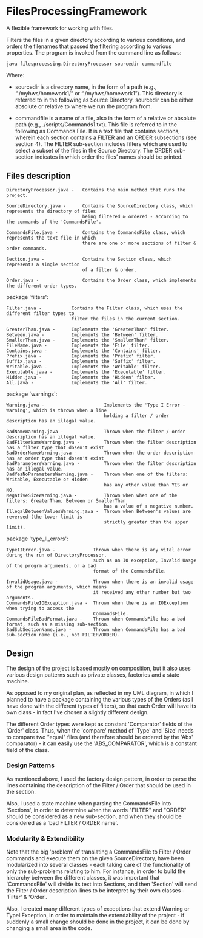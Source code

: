 # FilesProcessingFramework

A flexible framework for working with files.

Filters the files in a given directory according to various conditions, and orders the
filenames that passed the filtering according to various properties.
The program is invoked from the command line as follows:

```
java filesprocessing.DirectoryProcessor sourcedir commandfile
```
Where:

* sourcedir is a directory name, in the form of a path (e.g., “./myhws/homework1/” or “./myhws/homework1”).
  This directory is referred to in the following as Source Directory.
  sourcedir can be either absolute or relative to where we run the program from.

* commandfile is a name of a file, also in the form of a relative or absolute path (e.g., ./scripts/Commands1.txt).
  This file is referred to in the following as Commands File. It is a text file that contains sections,
  wherein each section contains a FILTER and an ORDER subsections (see section 4).
  The FILTER sub-section includes filters which are used to select a subset of the files in the Source Directory.
  The ORDER sub-section indicates in which order the files’ names should be printed.


## Files description  


    DirectoryProcessor.java -   Contains the main method that runs the project.

    SourceDirectory.java -      Contains the SourceDirectory class, which represents the directory of files
                                being filtered & ordered - according to the commands of the 'CommandsFile'.

    CommandsFile.java -         Contains the CommandsFile class, which represents the text file in which
                                there are one or more sections of filter & order commands.

    Section.java -              Contains the Section class, which represents a single section
                                of a filter & order.

    Order.java -                Contains the Order class, which implements the different order types.

package 'filters':
    
    Filter.java -           Contains the Filter class, which uses the different filter types to
                            filter the files in the current section.

    GreaterThan.java -      Implements the 'GreaterThan' filter.
    Between.java -          Implements the 'Between' filter.
    SmallerThan.java -      Implements the 'SmallerThan' filter.
    FileName.java -         Implements the 'File' filter.
    Contains.java -         Implements the 'Contains' filter.
    Prefix.java -           Implements the 'Prefix' filter.
    Suffix.java -           Implements the 'Suffix' filter.
    Writable.java -         Implements the 'Writable' filter.
    Executable.java -       Implements the 'Executable' filter.
    Hidden.java -           Implements the 'Hidden' filter.
    All.java -              Implements the 'All' filter.

package 'warnings':
    
    Warning.java -                      Implements the 'Type I Error - Warning', which is thrown when a line
                                        holding a filter / order description has an illegal value.

    BadNameWarning.java -               Thrown when the filter / order description has an illegal value.
    BadFilterNameWarning.java -         Thrown when the filter description has a filter type that dosen't exist
    BadOrderNameWarning.java -          Thrown when the order description has an order type that dosen't exist
    BadParametersWarning.java -         Thrown when the filter description has an illegal value.
    BadYesNoParametersWarning.java -    Thrown when one of the filters: Writable, Executable or Hidden
                                        has any other value than YES or NO.
    NegativeSizeWarning.java -          Thrown when when one of the filters: GreaterThan, Between or SmallerThan
                                        has a value of a negative number.
    IllegalBetweenValuesWarning.java -  Thrown when Between's values are reversed (the lower limit is
                                        strictly greater than the upper limit).

package 'type_II_errors':
    
    TypeIIError.java -              Thrown when there is any vital error during the run of DirectoryProcessor,
                                    such as an IO exception, Invalid Uasge of the progrm arguments, or a bad
                                    format of the CommandsFile.

    InvalidUsage.java -             Thrown when there is an invalid usage of the program arguments, which means
                                    it received any other number but two arguments.
    CommandsFileIOException.java -  Thrown when there is an IOException when trying to access the
                                    CommandsFile.
    CommandsFileBadFormat.java -    Thrown when CommandsFile has a bad format, such as a missing sub-section.
    BadSubSectionName.java -        Thrown when CommandsFile has a bad sub-section name (i.e., not FILTER/ORDER).

## Design   

The design of the project is based mostly on composition, but it also uses various design
patterns such as private classes, factories and a state machine.

As opposed to my original plan, as reflected in my UML diagram, in which I planned to have a package
containing the various types of the Orders (as I have done with the different types of filters), so that
each Order will have its own class - in fact I've chosen a slightly different design.

The different Order types were kept as constant 'Comparator<File>' fields of the 'Order' class.
Thus, when the 'compare' method of 'Type' and 'Size' needs to compare two "equal" files (and therefore
should be ordered by the 'Abs' comparator) - it can easily use the 'ABS_COMPARATOR', which is a constant
field of the class.

### Design Patterns

As mentioned above, I used the factory design pattern, in order to parse the lines containing the
description of the Filter / Order that should be used in the section.

Also, I used a state machine when parsing the CommandsFile into 'Sections', in order to
determine when the words "FILTER" and "ORDER" should be considered as a new sub-section,
and when they should be considered as a 'bad FILTER / ORDER name'.

### Modularity & Extendibility

Note that the big 'problem' of translating a CommandsFile to Filter / Order commands and execute them
on the given SourceDirectory, have been modularized into several classes - each taking care of
the functionality of only the sub-problems relating to him.
For instance, in order to build the hierarchy between the different classes, it was important that
'CommandsFile' will divide its text into Sections, and then 'Section' will send the Filter / Order
description-lines to be interpret by their own classes - 'Filter' & 'Order'.

Also, I created many different types of exceptions that extend Warning or TypeIIException, in order to
maintain the extendability of the project - if suddenly a small change should be done in the project,
it can be done by changing a small area in the code.
